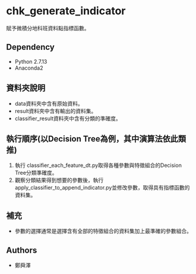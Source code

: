 chk_generate_indicator
=====================
賦予微積分地科班資料點指標函數。


## Dependency
- Python 2.7.13
- Anaconda2


## 資料夾說明

- data資料夾中含有原始資料。
- result資料夾中含有輸出的資料集。
- classifier_result資料夾中含有分類的準確度。


## 執行順序(以Decision Tree為例，其中演算法依此類推)

1. 執行 classifier_each_feature_dt.py取得各種參數與特徵組合的Decision Tree分類準確度。
2. 觀察分類結果得到想要的參數後，執行 apply_classifier_to_append_indicator.py並修改參數，取得具有指標函數的資料集。

## 補充
- 參數的選擇通常是選擇含有全部的特徵組合的資料集加上最準確的參數組合。

## Authors
- 鄭舜澤
